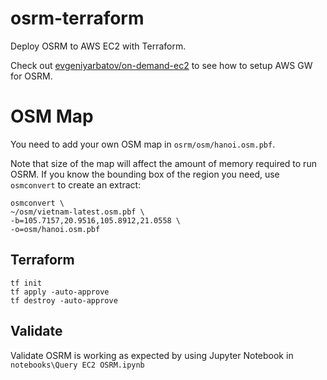# osrm-terraform

Deploy OSRM to AWS EC2 with Terraform.

Check out [evgeniyarbatov/on-demand-ec2](https://github.com/evgeniyarbatov/on-demand-ec2) to see how to setup AWS GW for OSRM.

# OSM Map

You need to add your own OSM map in `osrm/osm/hanoi.osm.pbf`.

Note that size of the map will affect the amount of memory required to run OSRM. If you know the bounding box of the region you need, use `osmconvert` to create an extract:

```
osmconvert \
~/osm/vietnam-latest.osm.pbf \
-b=105.7157,20.9516,105.8912,21.0558 \
-o=osm/hanoi.osm.pbf
```

## Terraform

```
tf init
tf apply -auto-approve
tf destroy -auto-approve
```

## Validate

Validate OSRM is working as expected by using Jupyter Notebook in `notebooks\Query EC2 OSRM.ipynb`
